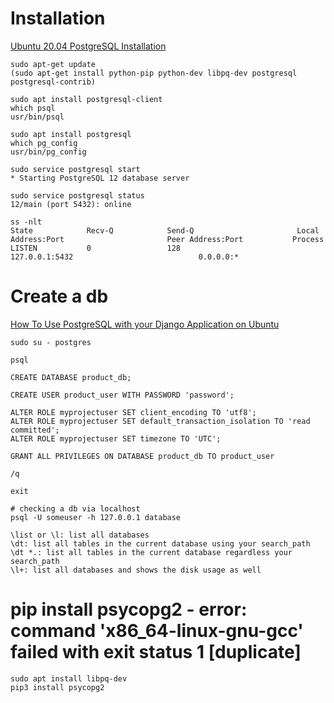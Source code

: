 # Installation
  
  [Ubuntu 20.04 PostgreSQL Installation](https://linuxconfig.org/ubuntu-20-04-postgresql-installation)
  
    sudo apt-get update
    (sudo apt-get install python-pip python-dev libpq-dev postgresql postgresql-contrib)

    sudo apt install postgresql-client
    which psql
    usr/bin/psql

    sudo apt install postgresql
    which pg_config
    usr/bin/pg_config

    sudo service postgresql start
    * Starting PostgreSQL 12 database server

    sudo service postgresql status
    12/main (port 5432): online

    ss -nlt
    State            Recv-Q            Send-Q                       Local Address:Port                       Peer Address:Port           Process
    LISTEN           0                 128                              127.0.0.1:5432                            0.0.0.0:*

# Create a db

  [How To Use PostgreSQL with your Django Application on Ubuntu](https://www.digitalocean.com/community/tutorials/how-to-use-postgresql-with-your-django-application-on-ubuntu-14-04)
  
    sudo su - postgres

    psql

    CREATE DATABASE product_db;

    CREATE USER product_user WITH PASSWORD 'password';

    ALTER ROLE myprojectuser SET client_encoding TO 'utf8';
    ALTER ROLE myprojectuser SET default_transaction_isolation TO 'read committed';
    ALTER ROLE myprojectuser SET timezone TO 'UTC';

    GRANT ALL PRIVILEGES ON DATABASE product_db TO product_user

    /q

    exit

    # checking a db via localhost
    psql -U someuser -h 127.0.0.1 database

    \list or \l: list all databases
    \dt: list all tables in the current database using your search_path
    \dt *.: list all tables in the current database regardless your search_path
    \l+: list all databases and shows the disk usage as well


# pip install psycopg2 - error: command 'x86_64-linux-gnu-gcc' failed with exit status 1 [duplicate]

    sudo apt install libpq-dev
    pip3 install psycopg2
  
  
